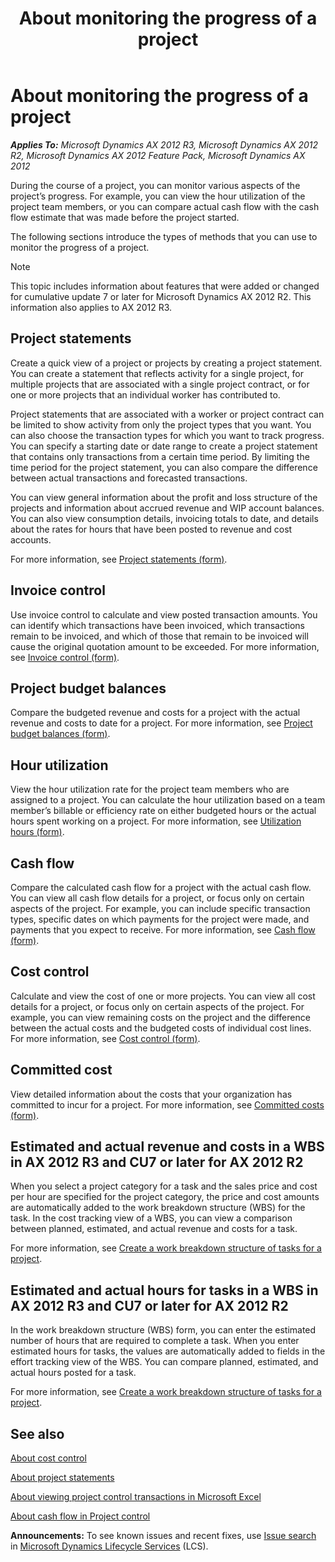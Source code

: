 ﻿---
title: About monitoring the progress of a project
TOCTitle: About monitoring the progress of a project
ms:assetid: 0de1451a-2414-4bad-b029-fadc28000dea
ms:mtpsurl: https://technet.microsoft.com/en-us/library/Hh694706(v=AX.60)
ms:contentKeyID: 42117748
ms.date: 06/09/2014
mtps_version: v=AX.60
f1_keywords:
- monitor
- project progress
---

# About monitoring the progress of a project 


_**Applies To:** Microsoft Dynamics AX 2012 R3, Microsoft Dynamics AX 2012 R2, Microsoft Dynamics AX 2012 Feature Pack, Microsoft Dynamics AX 2012_

During the course of a project, you can monitor various aspects of the project’s progress. For example, you can view the hour utilization of the project team members, or you can compare actual cash flow with the cash flow estimate that was made before the project started.

The following sections introduce the types of methods that you can use to monitor the progress of a project.


> [!NOTE]
> <P>This topic includes information about features that were added or changed for cumulative update 7 or later for Microsoft Dynamics AX 2012 R2. This information also applies to AX 2012 R3.</P>



## Project statements

Create a quick view of a project or projects by creating a project statement. You can create a statement that reflects activity for a single project, for multiple projects that are associated with a single project contract, or for one or more projects that an individual worker has contributed to.

Project statements that are associated with a worker or project contract can be limited to show activity from only the project types that you want. You can also choose the transaction types for which you want to track progress. You can specify a starting date or date range to create a project statement that contains only transactions from a certain time period. By limiting the time period for the project statement, you can also compare the difference between actual transactions and forecasted transactions.

You can view general information about the profit and loss structure of the projects and information about accrued revenue and WIP account balances. You can also view consumption details, invoicing totals to date, and details about the rates for hours that have been posted to revenue and cost accounts.

For more information, see [Project statements (form)](https://technet.microsoft.com/en-us/library/aa552521\(v=ax.60\)).

## Invoice control

Use invoice control to calculate and view posted transaction amounts. You can identify which transactions have been invoiced, which transactions remain to be invoiced, and which of those that remain to be invoiced will cause the original quotation amount to be exceeded. For more information, see [Invoice control (form)](https://technet.microsoft.com/en-us/library/aa618760\(v=ax.60\)).

## Project budget balances

Compare the budgeted revenue and costs for a project with the actual revenue and costs to date for a project. For more information, see [Project budget balances (form)](https://technet.microsoft.com/en-us/library/hh209310\(v=ax.60\)).

## Hour utilization

View the hour utilization rate for the project team members who are assigned to a project. You can calculate the hour utilization based on a team member’s billable or efficiency rate on either budgeted hours or the actual hours spent working on a project. For more information, see [Utilization hours (form)](https://technet.microsoft.com/en-us/library/hh208657\(v=ax.60\)).

## Cash flow

Compare the calculated cash flow for a project with the actual cash flow. You can view all cash flow details for a project, or focus only on certain aspects of the project. For example, you can include specific transaction types, specific dates on which payments for the project were made, and payments that you expect to receive. For more information, see [Cash flow (form)](https://technet.microsoft.com/en-us/library/hh242606\(v=ax.60\)).

## Cost control

Calculate and view the cost of one or more projects. You can view all cost details for a project, or focus only on certain aspects of the project. For example, you can view remaining costs on the project and the difference between the actual costs and the budgeted costs of individual cost lines. For more information, see [Cost control (form)](https://technet.microsoft.com/en-us/library/hh242864\(v=ax.60\)).

## Committed cost

View detailed information about the costs that your organization has committed to incur for a project. For more information, see [Committed costs (form)](https://technet.microsoft.com/en-us/library/hh209516\(v=ax.60\)).

## Estimated and actual revenue and costs in a WBS in AX 2012 R3 and CU7 or later for AX 2012 R2

When you select a project category for a task and the sales price and cost per hour are specified for the project category, the price and cost amounts are automatically added to the work breakdown structure (WBS) for the task. In the cost tracking view of a WBS, you can view a comparison between planned, estimated, and actual revenue and costs for a task.

For more information, see [Create a work breakdown structure of tasks for a project](create-a-work-breakdown-structure-of-tasks-for-a-project.md).

## Estimated and actual hours for tasks in a WBS in AX 2012 R3 and CU7 or later for AX 2012 R2

In the work breakdown structure (WBS) form, you can enter the estimated number of hours that are required to complete a task. When you enter estimated hours for tasks, the values are automatically added to fields in the effort tracking view of the WBS. You can compare planned, estimated, and actual hours posted for a task.

For more information, see [Create a work breakdown structure of tasks for a project](create-a-work-breakdown-structure-of-tasks-for-a-project.md).

## See also

[About cost control](about-cost-control.md)

[About project statements](about-project-statements.md)

[About viewing project control transactions in Microsoft Excel](about-viewing-project-control-transactions-in-microsoft-excel.md)

[About cash flow in Project control](about-cash-flow-in-project-control.md)

  
**Announcements:** To see known issues and recent fixes, use [Issue search](http://go.microsoft.com/fwlink/?linkid=389258) in [Microsoft Dynamics Lifecycle Services](http://go.microsoft.com/fwlink/?linkid=306505) (LCS).

